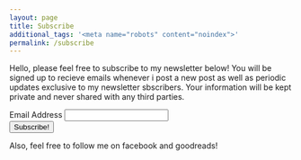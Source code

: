 ```yaml
---
layout: page
title: Subscribe
additional_tags: '<meta name="robots" content="noindex">'
permalink: /subscribe
---
```


Hello, please feel free to subscribe to my newsletter below!  You will be signed up to recieve emails whenever i post
a new post as well as periodic updates exclusive to my newsletter sbscribers.  Your information will
be kept private and never shared with any third parties.

<div class="form-container">
    <form name="subscribe" aria-label="sign up for my newsletter" method="POST" action="https://tinyletter.com/LindaJuliano" target="popupwindow" onsubmit="window.open('https://tinyletter.com/LindaJuliano', 'popupwindow', 'scrollbars=yes,width=800,height=600');return true">
      <label for="email">Email Address</label>
      <input type="email" id="email" name="_replyto" class="full-width"><br>
      <input type="submit" value="Subscribe!" class="button">
    </form>
</div>

Also, feel free to follow me on facebook and goodreads!